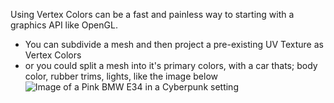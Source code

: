 Using Vertex Colors can be a fast and painless way to starting with a graphics API like OpenGL.

* You can subdivide a mesh and then project a pre-existing UV Texture as Vertex Colors
* or you could split a mesh into it's primary colors, with a car thats; body color, rubber trims, lights, like the image below
![Image of a Pink BMW E34 in a Cyberpunk setting](https://camo.githubusercontent.com/6b0807eced228ca80a35a1427aae346c66eb2c0dce203671df39322b5d152612/68747470733a2f2f64617368626f6172642e736e617063726166742e696f2f736974655f6d656469612f6170706d656469612f323032332f31312f53637265656e73686f745f323032332d31312d30315f32312d35372d32372e706e67)
